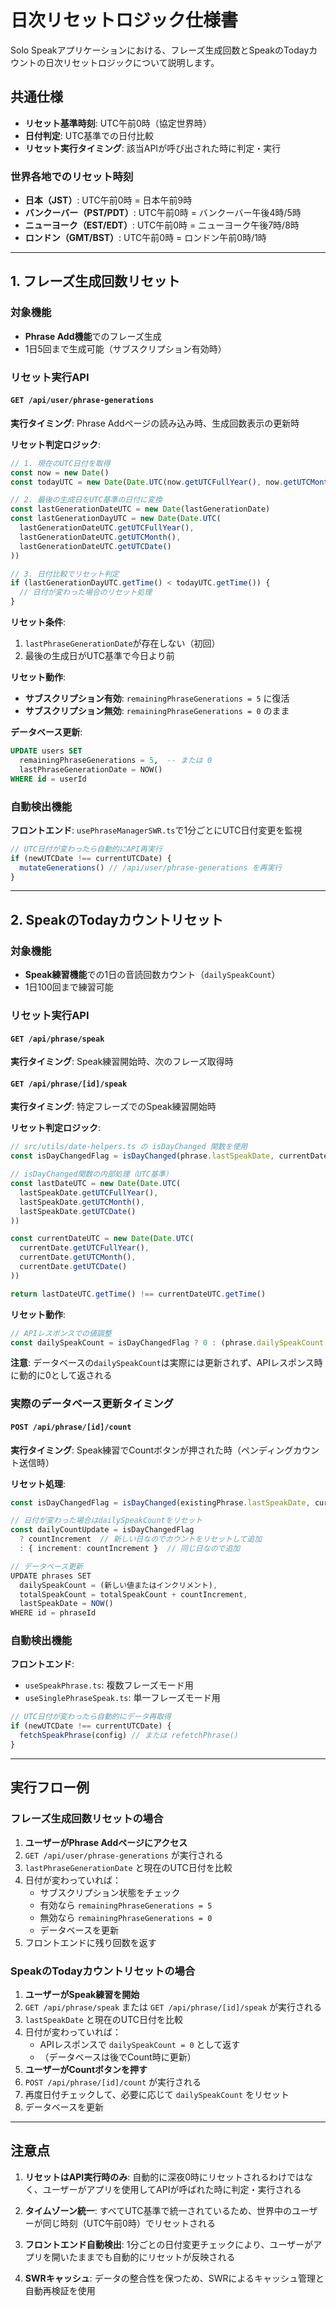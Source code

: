 # 日次リセットロジック仕様書

Solo Speakアプリケーションにおける、フレーズ生成回数とSpeakのTodayカウントの日次リセットロジックについて説明します。

## 共通仕様

- **リセット基準時刻**: UTC午前0時（協定世界時）
- **日付判定**: UTC基準での日付比較
- **リセット実行タイミング**: 該当APIが呼び出された時に判定・実行

### 世界各地でのリセット時刻
- **日本（JST）**: UTC午前0時 = 日本午前9時
- **バンクーバー（PST/PDT）**: UTC午前0時 = バンクーバー午後4時/5時
- **ニューヨーク（EST/EDT）**: UTC午前0時 = ニューヨーク午後7時/8時
- **ロンドン（GMT/BST）**: UTC午前0時 = ロンドン午前0時/1時

---

## 1. フレーズ生成回数リセット

### 対象機能
- **Phrase Add機能**でのフレーズ生成
- 1日5回まで生成可能（サブスクリプション有効時）

### リセット実行API

#### `GET /api/user/phrase-generations`
**実行タイミング**: Phrase Addページの読み込み時、生成回数表示の更新時

**リセット判定ロジック**:
```typescript
// 1. 現在のUTC日付を取得
const now = new Date()
const todayUTC = new Date(Date.UTC(now.getUTCFullYear(), now.getUTCMonth(), now.getUTCDate()))

// 2. 最後の生成日をUTC基準の日付に変換
const lastGenerationDateUTC = new Date(lastGenerationDate)
const lastGenerationDayUTC = new Date(Date.UTC(
  lastGenerationDateUTC.getUTCFullYear(), 
  lastGenerationDateUTC.getUTCMonth(), 
  lastGenerationDateUTC.getUTCDate()
))

// 3. 日付比較でリセット判定
if (lastGenerationDayUTC.getTime() < todayUTC.getTime()) {
  // 日付が変わった場合のリセット処理
}
```

**リセット条件**:
1. `lastPhraseGenerationDate`が存在しない（初回）
2. 最後の生成日がUTC基準で今日より前

**リセット動作**:
- **サブスクリプション有効**: `remainingPhraseGenerations = 5` に復活
- **サブスクリプション無効**: `remainingPhraseGenerations = 0` のまま

**データベース更新**:
```sql
UPDATE users SET 
  remainingPhraseGenerations = 5,  -- または 0
  lastPhraseGenerationDate = NOW()
WHERE id = userId
```

### 自動検出機能
**フロントエンド**: `usePhraseManagerSWR.ts`で1分ごとにUTC日付変更を監視
```typescript
// UTC日付が変わったら自動的にAPI再実行
if (newUTCDate !== currentUTCDate) {
  mutateGenerations() // /api/user/phrase-generations を再実行
}
```

---

## 2. SpeakのTodayカウントリセット

### 対象機能
- **Speak練習機能**での1日の音読回数カウント（`dailySpeakCount`）
- 1日100回まで練習可能

### リセット実行API

#### `GET /api/phrase/speak`
**実行タイミング**: Speak練習開始時、次のフレーズ取得時

#### `GET /api/phrase/[id]/speak`
**実行タイミング**: 特定フレーズでのSpeak練習開始時

**リセット判定ロジック**:
```typescript
// src/utils/date-helpers.ts の isDayChanged 関数を使用
const isDayChangedFlag = isDayChanged(phrase.lastSpeakDate, currentDate)

// isDayChanged関数の内部処理（UTC基準）
const lastDateUTC = new Date(Date.UTC(
  lastSpeakDate.getUTCFullYear(),
  lastSpeakDate.getUTCMonth(),
  lastSpeakDate.getUTCDate()
))

const currentDateUTC = new Date(Date.UTC(
  currentDate.getUTCFullYear(),
  currentDate.getUTCMonth(),
  currentDate.getUTCDate()
))

return lastDateUTC.getTime() !== currentDateUTC.getTime()
```

**リセット動作**:
```typescript
// APIレスポンスでの値調整
const dailySpeakCount = isDayChangedFlag ? 0 : (phrase.dailySpeakCount || 0)
```

**注意**: データベースの`dailySpeakCount`は実際には更新されず、APIレスポンス時に動的に0として返される

### 実際のデータベース更新タイミング

#### `POST /api/phrase/[id]/count`
**実行タイミング**: Speak練習でCountボタンが押された時（ペンディングカウント送信時）

**リセット処理**:
```typescript
const isDayChangedFlag = isDayChanged(existingPhrase.lastSpeakDate, currentDate)

// 日付が変わった場合はdailySpeakCountをリセット
const dailyCountUpdate = isDayChangedFlag 
  ? countIncrement  // 新しい日なのでカウントをリセットして追加
  : { increment: countIncrement }  // 同じ日なので追加

// データベース更新
UPDATE phrases SET 
  dailySpeakCount = (新しい値またはインクリメント),
  totalSpeakCount = totalSpeakCount + countIncrement,
  lastSpeakDate = NOW()
WHERE id = phraseId
```

### 自動検出機能
**フロントエンド**: 
- `useSpeakPhrase.ts`: 複数フレーズモード用
- `useSinglePhraseSpeak.ts`: 単一フレーズモード用

```typescript
// UTC日付が変わったら自動的にデータ再取得
if (newUTCDate !== currentUTCDate) {
  fetchSpeakPhrase(config) // または refetchPhrase()
}
```

---

## 実行フロー例

### フレーズ生成回数リセットの場合

1. **ユーザーがPhrase Addページにアクセス**
2. `GET /api/user/phrase-generations` が実行される
3. `lastPhraseGenerationDate` と現在のUTC日付を比較
4. 日付が変わっていれば：
   - サブスクリプション状態をチェック
   - 有効なら `remainingPhraseGenerations = 5`
   - 無効なら `remainingPhraseGenerations = 0`
   - データベースを更新
5. フロントエンドに残り回数を返す

### SpeakのTodayカウントリセットの場合

1. **ユーザーがSpeak練習を開始**
2. `GET /api/phrase/speak` または `GET /api/phrase/[id]/speak` が実行される
3. `lastSpeakDate` と現在のUTC日付を比較
4. 日付が変わっていれば：
   - APIレスポンスで `dailySpeakCount = 0` として返す
   - （データベースは後でCount時に更新）
5. **ユーザーがCountボタンを押す**
6. `POST /api/phrase/[id]/count` が実行される
7. 再度日付チェックして、必要に応じて `dailySpeakCount` をリセット
8. データベースを更新

---

## 注意点

1. **リセットはAPI実行時のみ**: 自動的に深夜0時にリセットされるわけではなく、ユーザーがアプリを使用してAPIが呼ばれた時に判定・実行される

2. **タイムゾーン統一**: すべてUTC基準で統一されているため、世界中のユーザーが同じ時刻（UTC午前0時）でリセットされる

3. **フロントエンド自動検出**: 1分ごとの日付変更チェックにより、ユーザーがアプリを開いたままでも自動的にリセットが反映される

4. **SWRキャッシュ**: データの整合性を保つため、SWRによるキャッシュ管理と自動再検証を使用
